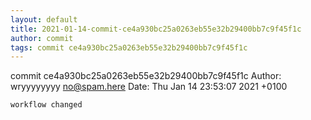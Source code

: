 ```yaml
---
layout: default
title: 2021-01-14-commit-ce4a930bc25a0263eb55e32b29400bb7c9f45f1c
author: commit
tags: commit ce4a930bc25a0263eb55e32b29400bb7c9f45f1c
---
```


commit ce4a930bc25a0263eb55e32b29400bb7c9f45f1c
Author: wryyyyyyyy <no@spam.here>
Date:   Thu Jan 14 23:53:07 2021 +0100

    workflow changed
